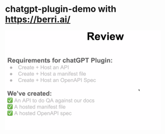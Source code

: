 # chatgpt-plugin-demo with https://berri.ai/

![alt text](https://github.com/flores-o/chatgpt-plugin-demo/blob/main/img_readme.png?raw=true)
